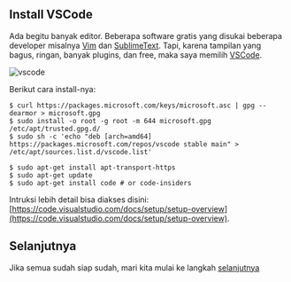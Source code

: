 ## Install VSCode

Ada begitu banyak editor. Beberapa software gratis yang disukai beberapa developer misalnya [Vim](https://www.vim.org) dan [SublimeText](https://www.sublimetext.com/). Tapi, karena tampilan yang bagus, ringan, banyak plugins, dan free, maka saya memilih [VSCode](https://code.visualstudio.com/).

![vscode][vscode]

Berikut cara install-nya:

```terminal
$ curl https://packages.microsoft.com/keys/microsoft.asc | gpg --dearmor > microsoft.gpg
$ sudo install -o root -g root -m 644 microsoft.gpg /etc/apt/trusted.gpg.d/
$ sudo sh -c 'echo "deb [arch=amd64] https://packages.microsoft.com/repos/vscode stable main" > /etc/apt/sources.list.d/vscode.list'
```

```terminal
$ sudo apt-get install apt-transport-https
$ sudo apt-get update
$ sudo apt-get install code # or code-insiders
```

Intruksi lebih detail bisa diakses disini: [https://code.visualstudio.com/docs/setup/setup-overview](https://code.visualstudio.com/docs/setup/setup-overview).

## Selanjutnya
Jika semua sudah siap sudah, mari kita mulai ke langkah [selanjutnya](getting-started.md)

[vscode]: https://code.visualstudio.com/assets/home/home-screenshot-mac-lg.png
